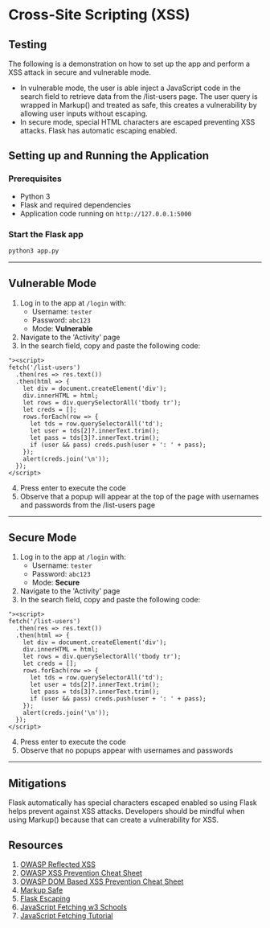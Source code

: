 # Cross-Site Scripting (XSS)

## Testing
The following is a demonstration on how to set up the app and perform a XSS attack in secure and vulnerable mode.
- In vulnerable mode, the user is able inject a JavaScript code in the search field to retrieve data from the /list-users page.
The user query is wrapped in Markup() and treated as safe, this creates a vulnerability by allowing user inputs without escaping.
- In secure mode, special HTML characters are escaped preventing XSS attacks. Flask has automatic escaping enabled.

## Setting up and Running the Application

### Prerequisites
- Python 3
- Flask and required dependencies
- Application code running on `http://127.0.0.1:5000`

### Start the Flask app
```bash
python3 app.py
```

---

## Vulnerable Mode
1. Log in to the app at `/login` with:
   - Username: `tester`
   - Password: `abc123`
   - Mode: **Vulnerable**
2. Navigate to the 'Activity' page 
3. In the search field, copy and paste the following code:
``` 
"><script>
fetch('/list-users')
  .then(res => res.text())
  .then(html => {
    let div = document.createElement('div');
    div.innerHTML = html;
    let rows = div.querySelectorAll('tbody tr');
    let creds = [];
    rows.forEach(row => {
      let tds = row.querySelectorAll('td');
      let user = tds[2]?.innerText.trim();
      let pass = tds[3]?.innerText.trim();
      if (user && pass) creds.push(user + ': ' + pass);
    });
    alert(creds.join('\n'));
  });
</script>
```
4. Press enter to execute the code
5. Observe that a popup will appear at the top of the page with usernames and passwords from the /list-users page

---

## Secure Mode
1. Log in to the app at `/login` with:
   - Username: `tester`
   - Password: `abc123`
   - Mode: **Secure**
2. Navigate to the 'Activity' page 
3. In the search field, copy and paste the following code:
``` 
"><script>
fetch('/list-users')
  .then(res => res.text())
  .then(html => {
    let div = document.createElement('div');
    div.innerHTML = html;
    let rows = div.querySelectorAll('tbody tr');
    let creds = [];
    rows.forEach(row => {
      let tds = row.querySelectorAll('td');
      let user = tds[2]?.innerText.trim();
      let pass = tds[3]?.innerText.trim();
      if (user && pass) creds.push(user + ': ' + pass);
    });
    alert(creds.join('\n'));
  });
</script>
```
4. Press enter to execute the code
5. Observe that no popups appear with usernames and passwords

---

## Mitigations
Flask automatically has special characters escaped enabled so using Flask helps prevent against XSS attacks. Developers should be mindful when using Markup()
because that can create a vulnerability for XSS. 

## Resources

1. [OWASP Reflected XSS](https://owasp.org/www-project-web-security-testing-guide/latest/4-Web_Application_Security_Testing/07-Input_Validation_Testing/01-Testing_for_Reflected_Cross_Site_Scripting)
2. [OWASP XSS Prevention Cheat Sheet](https://cheatsheetseries.owasp.org/cheatsheets/Cross_Site_Scripting_Prevention_Cheat_Sheet.html)
3. [OWASP DOM Based XSS Prevention Cheat Sheet](https://cheatsheetseries.owasp.org/cheatsheets/DOM_based_XSS_Prevention_Cheat_Sheet.html)
4. [Markup Safe](https://pypi.org/project/MarkupSafe/)
5. [Flask Escaping](https://flask.palletsprojects.com/en/stable/quickstart/)
6. [JavaScript Fetching w3 Schools](https://www.w3schools.com/jsref/api_fetch.asp)
7. [JavaScript Fetching Tutorial](https://www.digitalocean.com/community/tutorials/how-to-use-the-javascript-fetch-api-to-get-data)


